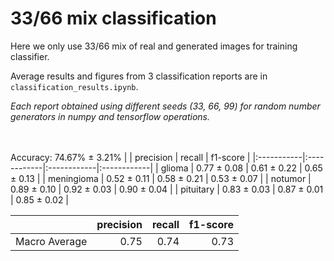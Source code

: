 # 33/66 mix classification


Here we only use 33/66 mix of real and generated images for training classifier.


Average results and figures from 3 classification reports are in `classification_results.ipynb`.


*Each report obtained using different seeds (33, 66, 99) for random number generators in numpy and tensorflow operations.*

\
\
Accuracy: 74.67% ± 3.21%
|            | precision   | recall      | f1-score    |
|:-----------|:------------|:------------|:------------|
| glioma     | 0.77 ± 0.08 | 0.61 ± 0.22 | 0.65 ± 0.13 |
| meningioma | 0.52 ± 0.11 | 0.58 ± 0.21 | 0.53 ± 0.07 |
| notumor    | 0.89 ± 0.10 | 0.92 ± 0.03 | 0.90 ± 0.04 |
| pituitary  | 0.83 ± 0.03 | 0.87 ± 0.01 | 0.85 ± 0.02 |




|               |   precision |   recall |   f1-score |
|:--------------|------------:|---------:|-----------:|
| Macro Average |        0.75 |     0.74 |       0.73 |

